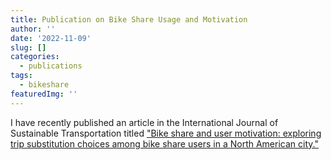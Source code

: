 ```yaml
---
title: Publication on Bike Share Usage and Motivation
author: ''
date: '2022-11-09'
slug: []
categories:
  - publications
tags:
  - bikeshare
featuredImg: ''
---
```


I have recently published an article in the International Journal of Sustainable Transportation titled ["Bike share and user motivation: exploring trip substitution choices among bike share users in a North American city."](https://doi.org/10.1080/15568318.2022.2113577)